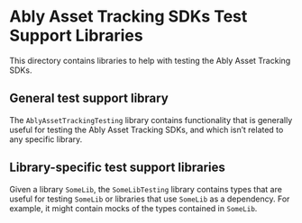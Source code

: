 # Ably Asset Tracking SDKs Test Support Libraries

This directory contains libraries to help with testing the Ably Asset Tracking SDKs.

## General test support library

The `AblyAssetTrackingTesting` library contains functionality that is generally useful for testing the Ably Asset Tracking SDKs, and which isn’t related to any specific library.

## Library-specific test support libraries

Given a library `SomeLib`, the `SomeLibTesting` library contains types that are useful for testing `SomeLib` or libraries that use `SomeLib` as a dependency. For example, it might contain mocks of the types contained in `SomeLib`.
